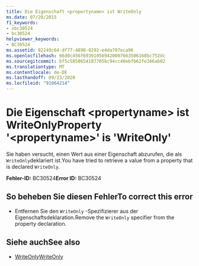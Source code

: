 ```yaml
---
title: Die Eigenschaft <propertyname> ist WriteOnly
ms.date: 07/20/2015
f1_keywords:
- vbc30524
- bc30524
helpviewer_keywords:
- BC30524
ms.assetid: 82249c64-df77-4890-8292-e4da707eca96
ms.openlocfilehash: 66d0c456f693910569420007663506160bc752dc
ms.sourcegitcommit: bf5c5850654187705bc94cc40ebfb62fe346ab02
ms.translationtype: MT
ms.contentlocale: de-DE
ms.lasthandoff: 09/23/2020
ms.locfileid: "91064214"
---
```

# <a name="property-propertyname-is-writeonly"></a><span data-ttu-id="2c51f-102">Die Eigenschaft \<propertyname> ist WriteOnly</span><span class="sxs-lookup"><span data-stu-id="2c51f-102">Property '\<propertyname>' is 'WriteOnly'</span></span>

<span data-ttu-id="2c51f-103">Sie haben versucht, einen Wert aus einer Eigenschaft abzurufen, die als `WriteOnly`deklariert ist.</span><span class="sxs-lookup"><span data-stu-id="2c51f-103">You have tried to retrieve a value from a property that is declared `WriteOnly`.</span></span>  
  
 <span data-ttu-id="2c51f-104">**Fehler-ID:** BC30524</span><span class="sxs-lookup"><span data-stu-id="2c51f-104">**Error ID:** BC30524</span></span>  
  
## <a name="to-correct-this-error"></a><span data-ttu-id="2c51f-105">So beheben Sie diesen Fehler</span><span class="sxs-lookup"><span data-stu-id="2c51f-105">To correct this error</span></span>  
  
- <span data-ttu-id="2c51f-106">Entfernen Sie den `WriteOnly` -Spezifizierer aus der Eigenschaftsdeklaration.</span><span class="sxs-lookup"><span data-stu-id="2c51f-106">Remove the `WriteOnly` specifier from the property declaration.</span></span>  
  
## <a name="see-also"></a><span data-ttu-id="2c51f-107">Siehe auch</span><span class="sxs-lookup"><span data-stu-id="2c51f-107">See also</span></span>

- [<span data-ttu-id="2c51f-108">WriteOnly</span><span class="sxs-lookup"><span data-stu-id="2c51f-108">WriteOnly</span></span>](../language-reference/modifiers/writeonly.md)
